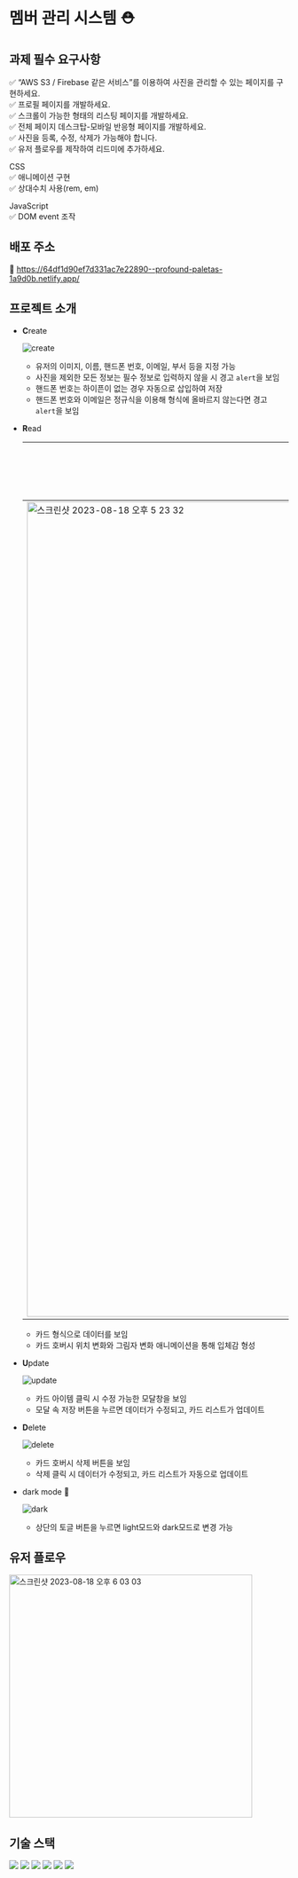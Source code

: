 # 멤버 관리 시스템 ⛑️

## 과제 필수 요구사항

✅ “AWS S3 / Firebase 같은 서비스”를 이용하여 사진을 관리할 수 있는 페이지를 구현하세요.  
✅ 프로필 페이지를 개발하세요.  
✅ 스크롤이 가능한 형태의 리스팅 페이지를 개발하세요.  
✅ 전체 페이지 데스크탑-모바일 반응형 페이지를 개발하세요.  
✅ 사진을 등록, 수정, 삭제가 가능해야 합니다.  
✅ 유저 플로우를 제작하여 리드미에 추가하세요.

CSS  
✅ 애니메이션 구현  
✅ 상대수치 사용(rem, em)

JavaScript  
✅ DOM event 조작

## 배포 주소

🔗 https://64df1d90ef7d331ac7e22890--profound-paletas-1a9d0b.netlify.app/

## 프로젝트 소개

- **C**reate

  ![create](https://github.com/noSPkeepgoing/TIL/assets/125979833/c062050b-f2f3-442c-917b-a866730fb47a)

  - 유저의 이미지, 이름, 핸드폰 번호, 이메일, 부서 등을 지정 가능
  - 사진을 제외한 모든 정보는 필수 정보로 입력하지 않을 시 경고 `alert`을 보임
  - 핸드폰 번호는 하이픈이 없는 경우 자동으로 삽입하여 저장
  - 핸드폰 번호와 이메일은 정규식을 이용해 형식에 올바르지 않는다면 경고 `alert`을 보임

- **R**ead

  | 데이터가 없는 경우                                                                                                                                                 | 데이터가 있는 경우                                                                                  |
  | ------------------------------------------------------------------------------------------------------------------------------------------------------------------ | --------------------------------------------------------------------------------------------------- |
  | <img width="1469" alt="스크린샷 2023-08-18 오후 5 23 32" src="https://github.com/noSPkeepgoing/TIL/assets/125979833/e28641d8-edf6-41d2-8283-3d78ce691373"> | ![read](https://github.com/noSPkeepgoing/TIL/assets/125979833/e9e6c810-02f2-4086-b7fe-56e2bc10dca9) |

  - 카드 형식으로 데이터를 보임
  - 카드 호버시 위치 변화와 그림자 변화 애니메이션을 통해 입체감 형성

- **U**pdate

  ![update](https://github.com/noSPkeepgoing/TIL/assets/125979833/f6a9b208-ad40-46b1-aaeb-031f18be0e82)

  - 카드 아이템 클릭 시 수정 가능한 모달창을 보임
  - 모달 속 저장 버튼을 누르면 데이터가 수정되고, 카드 리스트가 업데이트

- **D**elete

  ![delete](https://github.com/noSPkeepgoing/TIL/assets/125979833/09d0b35c-8caf-4746-a7bf-6ab4f9ac4929)

  - 카드 호버시 삭제 버튼을 보임
  - 삭제 클릭 시 데이터가 수정되고, 카드 리스트가 자동으로 업데이트

- dark mode 🌙

  ![dark](https://github.com/KDT1-FE/Y_FE_JAVASCRIPT_PICTURE/assets/125979833/8e48284f-cb89-48f1-b139-04bd0fa84780)

  - 상단의 토글 버튼을 누르면 light모드와 dark모드로 변경 가능

## 유저 플로우

  <img width="438" alt="스크린샷 2023-08-18 오후 6 03 03" src="https://github.com/noSPkeepgoing/TIL/assets/125979833/3b501747-3e37-4bf4-b97e-6e237cbef07c">

## 기술 스택

<img src="https://img.shields.io/badge/html5-E34F26?style=for-the-badge&logo=html5&logoColor=white">
<img src="https://img.shields.io/badge/CSS3-1572B6?style=for-the-badge&logo=css3&logoColor=white">
<img src="https://img.shields.io/badge/javascript-F7DF1E?style=for-the-badge&logo=javascript&logoColor=black">

<img src="https://img.shields.io/badge/github-181717?style=for-the-badge&logo=github&logoColor=white">
<img src="https://img.shields.io/badge/netlify-00C7B7?style=for-the-badge&logo=netlify&logoColor=white">
<img src="https://img.shields.io/badge/firebase-FFCA28?style=for-the-badge&logo=firebase&logoColor=white">
